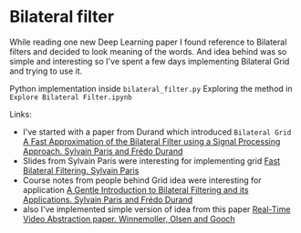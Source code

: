 # Bilateral filter

While reading one new Deep Learning paper I found reference to Bilateral filters and decided to look meaning of the words. And idea behind was so simple and interesting so I've spent a few days implementing Bilateral Grid and trying to use it.

Python implementation inside `bilateral_filter.py`
Exploring the method in `Explore Bilateral Filter.ipynb`

Links:
- I've started with a paper from Durand which introduced  `Bilateral Grid` [A Fast Approximation of the Bilateral Filter using a
Signal Processing Approach. Sylvain Paris and Frédo Durand](https://people.csail.mit.edu/sparis/publi/2007/siggraph/Chen_07_Bilateral_Grid.pdf) 
- Slides from Sylvain Paris were interesting for implementing grid [Fast Bilateral Filtering. Sylvain Paris](https://cs.brown.edu/courses/cs129/2012/lectures/bf_course_Brown_Oct2012.pdf)
- Course notes from people behind Grid idea were interesting for application [A Gentle Introduction to Bilateral Filtering and its Applications. Sylvain Paris and Frédo Durand](https://people.csail.mit.edu/sparis/bf_course/course_notes.pdf)
- also I've implemented simple version of idea from this paper [Real-Time Video Abstraction paper. Winnemoller, Olsen and Gooch](http://holgerweb.net/PhD/Research/papers/videoabstraction.pdf)
